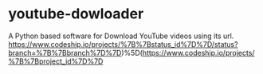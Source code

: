 # youtube-dowloader
A Python based software for Download YouTube videos using its url.
https://www.codeship.io/projects/%7B%7Bstatus_id%7D%7D/status?branch=%7B%7Bbranch%7D%7D)%5D(https://www.codeship.io/projects/%7B%7Bproject_id%7D%7D
